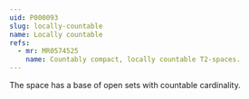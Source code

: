 ```yaml
---
uid: P000093
slug: locally-countable
name: Locally countable
refs:
  - mr: MR0574525
    name: Countably compact, locally countable T2-spaces.
---
```

The space has a base of open sets with countable cardinality.
